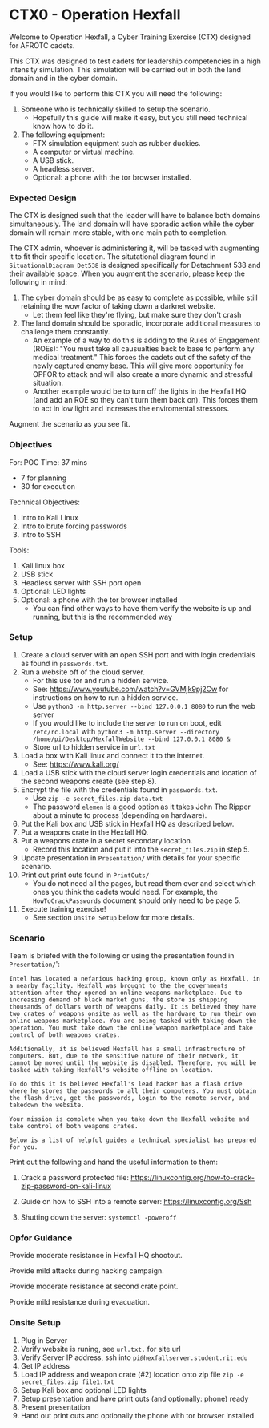 # CTX0 - Operation Hexfall

Welcome to Operation Hexfall, a Cyber Training Exercise (CTX) designed for AFROTC cadets.

This CTX was designed to test cadets for leadership competencies in a high intensity simulation. This simulation will be carried out in both the land domain and in the cyber domain.

If you would like to perform this CTX you will need the following:

1. Someone who is technically skilled to setup the scenario.
    - Hopefully this guide will make it easy, but you still need technical know how to do it.
2. The following equipment:
    - FTX simulation equipment such as rubber duckies.
    - A computer or virtual machine.
    - A USB stick.
    - A headless server.
    - Optional: a phone with the tor browser installed.

### Expected Design

The CTX is designed such that the leader will have to balance both domains simultaneously. The land domain will have sporadic action while the cyber domain will remain more stable, with one main path to completion.

The CTX admin, whoever is administering it, will be tasked with augmenting it to fit their specific location. The situtational diagram found in `SituationalDiagram_Det538` is designed specifically for Detachment 538 and their available space. When you augment the scenario, please keep the following in mind:

1. The cyber domain should be as easy to complete as possible, while still retaining the wow factor of taking down a darknet website.
    - Let them feel like they're flying, but make sure they don't crash
2. The land domain should be sporadic, incorporate additional measures to challenge them constantly.
    - An example of a way to do this is adding to the Rules of Engagement (ROEs): "You must take all causualties back to base to perform any medical treatment." This forces the cadets out of the safety of the newly captured enemy base. This will give more opportunity for OPFOR to attack and will also create a more dynamic and stressful situation.
    - Another example would be to turn off the lights in the Hexfall HQ (and add an ROE so they can't turn them back on). This forces them to act in low light and increases the enviromental stressors.

Augment the scenario as you see fit.

### Objectives

For: POC
Time: 37 mins
 - 7 for planning
 - 30 for execution

Technical Objectives:
1. Intro to Kali Linux
2. Intro to brute forcing passwords
3. Intro to SSH

Tools:
1. Kali linux box
2. USB stick
3. Headless server with SSH port open
4. Optional: LED lights
5. Optional: a phone with the tor browser installed
    - You can find other ways to have them verify the website is up and running, but this is the recommended way

### Setup

1. Create a cloud server with an open SSH port and with login credentials as found in `passwords.txt`.
2. Run a website off of the cloud server.
    - For this use tor and run a hidden service.
    - See: https://www.youtube.com/watch?v=GVMjk9pj2Cw for instructions on how to run a hidden service.
    - Use `python3 -m http.server --bind 127.0.0.1 8080` to run the web server
    - If you would like to include the server to run on boot, edit `/etc/rc.local` with `python3 -m http.server --directory /home/pi/Desktop/HexfallWebsite --bind 127.0.0.1 8080 &`
    - Store url to hidden service in `url.txt`
3. Load a box with Kali linux and connect it to the internet.
    - See: https://www.kali.org/
4. Load a USB stick with the cloud server login credentials and location of the second weapons create (see step 8).
5. Encrypt the file with the credentials found in `passwords.txt`.
    - Use `zip -e secret_files.zip data.txt`
    - The password `elemen` is a good option as it takes John The Ripper about a minute to process (depending on hardware).
6. Put the Kali box and USB stick in Hexfall HQ as described below.
7. Put a weapons crate in the Hexfall HQ.
8. Put a weapons crate in a secret secondary location.
    - Record this location and put it into the `secret_files.zip` in step 5.
9. Update presentation in `Presentation/` with details for your specific scenario.
10. Print out print outs found in `PrintOuts/`
    - You do not need all the pages, but read them over and select which ones you think the cadets would need. For example, the `HowToCrackPasswords` document should only need to be page 5.
11. Execute training exercise!
    - See section `Onsite Setup` below for more details.

### Scenario

Team is briefed with the following or using the presentation found in `Presentation/`':

    Intel has located a nefarious hacking group, known only as Hexfall, in a nearby facility. Hexfall was brought to the the governments attention after they opened an online weapons marketplace. Due to increasing demand of black market guns, the store is shipping thousands of dollars worth of weapons daily. It is believed they have two crates of weapons onsite as well as the hardware to run their own online weapons marketplace. You are being tasked with taking down the operation. You must take down the online weapon marketplace and take control of both weapons crates.

    Additionally, it is believed Hexfall has a small infrastructure of computers. But, due to the sensitive nature of their network, it cannot be moved until the website is disabled. Therefore, you will be tasked with taking Hexfall's website offline on location.

    To do this it is believed Hexfall's lead hacker has a flash drive where he stores the passwords to all their computers. You must obtain the flash drive, get the passwords, login to the remote server, and takedown the website.

    Your mission is complete when you take down the Hexfall website and take control of both weapons crates.

    Below is a list of helpful guides a technical specialist has prepared for you.

Print out the following and hand the useful information to them:

1. Crack a password protected file: https://linuxconfig.org/how-to-crack-zip-password-on-kali-linux

2. Guide on how to SSH into a remote server: https://linuxconfig.org/Ssh

3. Shutting down the server: `systemctl -poweroff`

### Opfor Guidance

Provide moderate resistance in Hexfall HQ shootout.

Provide mild attacks during hacking campaign.

Provide moderate resistance at second crate point.

Provide mild resistance during evacuation.

### Onsite Setup
1. Plug in Server
2. Verify website is runing, see `url.txt.` for site url
3. Verify Server IP address, ssh into `pi@hexfallserver.student.rit.edu`
4. Get IP address
5. Load IP address and weapon crate (#2) location onto zip file `zip -e secret_files.zip file1.txt`
6. Setup Kali box and optional LED lights
7. Setup presentation and have print outs (and optionally: phone) ready
8. Present presentation
9. Hand out print outs and optionally the phone with tor browser installed
